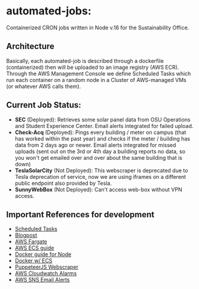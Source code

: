 # automated-jobs:
Containerized CRON jobs written in Node v.16 for the Sustainability Office.

## Architecture
Basically, each automated-job is described through a dockerfile (containerized) then will be uploaded to an image registry (AWS ECR).
Through the AWS Management Console we define Scheduled Tasks which run each container on a random node in a Cluster of AWS-managed VMs (or 
whatever AWS calls them).


## Current Job Status:
 - **SEC** (Deployed): Retrieves some solar panel data from OSU Operations and Student Experience Center. Email alerts integrated for failed upload.
 - **Check-Acq** (Deployed): Pings every building / meter on campus (that has worked within the past year) and checks if the meter / building has data from 2 days ago or newer. Email alerts integrated for missed uploads (sent out on the 3rd or 4th day a building reports no data, so you won't get emailed over and over about the same building that is down)
 - **TeslaSolarCity** (Not Deployed): This webscraper is deprecated due to Tesla deprecation of service, now we are using iframes on a different public endpoint also provided by Tesla.
 - **SunnyWebBox** (Not Deployed): Can't access web-box without VPN access.

## Important References for development
 - [Scheduled Tasks](https://docs.aws.amazon.com/AmazonECS/latest/developerguide/scheduled_tasks.html)
 - [Blogpost](https://aws.amazon.com/blogs/containers/deploy-applications-on-amazon-ecs-using-docker-compose/)
 - [AWS Fargate](https://aws.amazon.com/fargate/getting-started/)
 - [AWS ECS guide](https://docs.aws.amazon.com/AmazonECS/latest/developerguide/Welcome.html) 
 - [Docker guide for Node](https://docs.docker.com/language/nodejs/)
 - [Docker w/ ECS](https://docs.docker.com/cloud/ecs-integration/)
 - [PuppeteerJS Webscraper](https://pptr.dev/)
 - [AWS Cloudwatch Alarms](https://docs.aws.amazon.com/AmazonCloudWatch/latest/monitoring/AlarmThatSendsEmail.html)
 - [AWS SNS Email Alerts](https://docs.aws.amazon.com/sns/latest/dg/sns-email-notifications.html)
